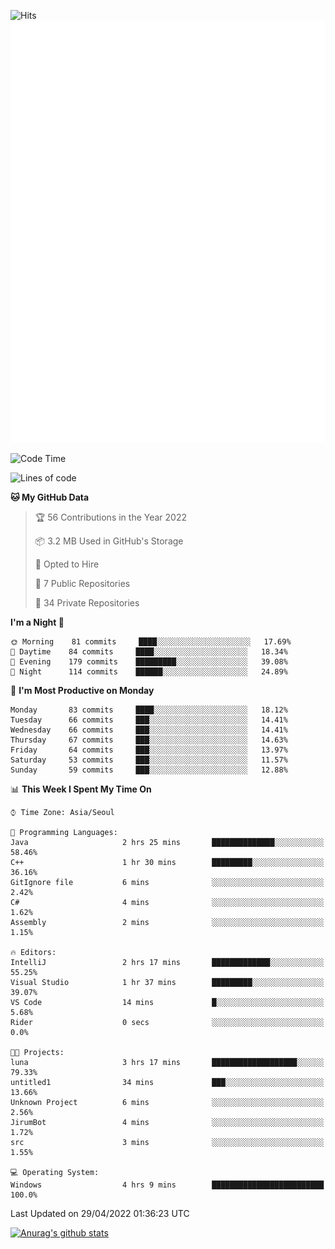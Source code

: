 ![Hits](https://hits.seeyoufarm.com/api/count/incr/badge.svg?url=https%3A%2F%2Fgithub.com%2Fkokose1234&count_bg=%2379C83D&title_bg=%23555555&icon=apple.svg&icon_color=%23E7E7E7&title=hits&edge_flat=false)
<br/>
![Metrics](https://github.com/kokose1234/kokose1234/blob/main/github-metrics.svg)

<!--START_SECTION:waka-->
![Code Time](http://img.shields.io/badge/Code%20Time-628%20hrs%2022%20mins-blue)

![Lines of code](https://img.shields.io/badge/From%20Hello%20World%20I%27ve%20Written-2%20Million%20lines%20of%20code-blue)

**🐱 My GitHub Data** 

> 🏆 56 Contributions in the Year 2022
 > 
> 📦 3.2 MB Used in GitHub's Storage 
 > 
> 💼 Opted to Hire
 > 
> 📜 7 Public Repositories 
 > 
> 🔑 34 Private Repositories  
 > 
**I'm a Night 🦉** 

```text
🌞 Morning    81 commits     ████░░░░░░░░░░░░░░░░░░░░░   17.69% 
🌆 Daytime    84 commits     ████░░░░░░░░░░░░░░░░░░░░░   18.34% 
🌃 Evening    179 commits    █████████░░░░░░░░░░░░░░░░   39.08% 
🌙 Night      114 commits    ██████░░░░░░░░░░░░░░░░░░░   24.89%

```
📅 **I'm Most Productive on Monday** 

```text
Monday       83 commits     ████░░░░░░░░░░░░░░░░░░░░░   18.12% 
Tuesday      66 commits     ███░░░░░░░░░░░░░░░░░░░░░░   14.41% 
Wednesday    66 commits     ███░░░░░░░░░░░░░░░░░░░░░░   14.41% 
Thursday     67 commits     ███░░░░░░░░░░░░░░░░░░░░░░   14.63% 
Friday       64 commits     ███░░░░░░░░░░░░░░░░░░░░░░   13.97% 
Saturday     53 commits     ███░░░░░░░░░░░░░░░░░░░░░░   11.57% 
Sunday       59 commits     ███░░░░░░░░░░░░░░░░░░░░░░   12.88%

```


📊 **This Week I Spent My Time On** 

```text
⌚︎ Time Zone: Asia/Seoul

💬 Programming Languages: 
Java                     2 hrs 25 mins       ██████████████░░░░░░░░░░░   58.46% 
C++                      1 hr 30 mins        █████████░░░░░░░░░░░░░░░░   36.16% 
GitIgnore file           6 mins              ░░░░░░░░░░░░░░░░░░░░░░░░░   2.42% 
C#                       4 mins              ░░░░░░░░░░░░░░░░░░░░░░░░░   1.62% 
Assembly                 2 mins              ░░░░░░░░░░░░░░░░░░░░░░░░░   1.15%

🔥 Editors: 
IntelliJ                 2 hrs 17 mins       █████████████░░░░░░░░░░░░   55.25% 
Visual Studio            1 hr 37 mins        █████████░░░░░░░░░░░░░░░░   39.07% 
VS Code                  14 mins             █░░░░░░░░░░░░░░░░░░░░░░░░   5.68% 
Rider                    0 secs              ░░░░░░░░░░░░░░░░░░░░░░░░░   0.0%

🐱‍💻 Projects: 
luna                     3 hrs 17 mins       ███████████████████░░░░░░   79.33% 
untitled1                34 mins             ███░░░░░░░░░░░░░░░░░░░░░░   13.66% 
Unknown Project          6 mins              ░░░░░░░░░░░░░░░░░░░░░░░░░   2.56% 
JirumBot                 4 mins              ░░░░░░░░░░░░░░░░░░░░░░░░░   1.72% 
src                      3 mins              ░░░░░░░░░░░░░░░░░░░░░░░░░   1.55%

💻 Operating System: 
Windows                  4 hrs 9 mins        █████████████████████████   100.0%

```


 Last Updated on 29/04/2022 01:36:23 UTC
<!--END_SECTION:waka-->

[![Anurag's github stats](https://github-readme-stats.vercel.app/api?username=kokose1234&theme=dracula)](https://github.com/anuraghazra/github-readme-stats)



	
